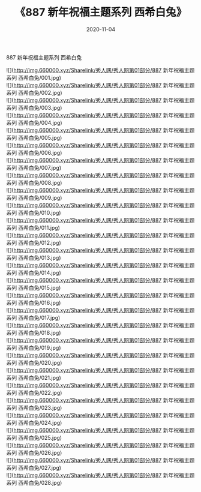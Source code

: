 ﻿---
layout: post
title:  《887 新年祝福主题系列 西希白兔》
date:   2020-11-04
img: http://img.660000.xyz/Sharelink/秀人网/秀人网第01部分/887 新年祝福主题系列 西希白兔/000.jpg
categories: [美女, 清纯, 唯美]
---

887 新年祝福主题系列 西希白兔

  ![](http://img.660000.xyz/Sharelink/秀人网/秀人网第01部分/887 新年祝福主题系列 西希白兔/001.jpg) <br> ![](http://img.660000.xyz/Sharelink/秀人网/秀人网第01部分/887 新年祝福主题系列 西希白兔/002.jpg) <br> ![](http://img.660000.xyz/Sharelink/秀人网/秀人网第01部分/887 新年祝福主题系列 西希白兔/003.jpg) <br> ![](http://img.660000.xyz/Sharelink/秀人网/秀人网第01部分/887 新年祝福主题系列 西希白兔/004.jpg) <br> ![](http://img.660000.xyz/Sharelink/秀人网/秀人网第01部分/887 新年祝福主题系列 西希白兔/005.jpg) <br> ![](http://img.660000.xyz/Sharelink/秀人网/秀人网第01部分/887 新年祝福主题系列 西希白兔/006.jpg) <br> ![](http://img.660000.xyz/Sharelink/秀人网/秀人网第01部分/887 新年祝福主题系列 西希白兔/007.jpg) <br> ![](http://img.660000.xyz/Sharelink/秀人网/秀人网第01部分/887 新年祝福主题系列 西希白兔/008.jpg) <br> ![](http://img.660000.xyz/Sharelink/秀人网/秀人网第01部分/887 新年祝福主题系列 西希白兔/009.jpg) <br> ![](http://img.660000.xyz/Sharelink/秀人网/秀人网第01部分/887 新年祝福主题系列 西希白兔/010.jpg) <br> ![](http://img.660000.xyz/Sharelink/秀人网/秀人网第01部分/887 新年祝福主题系列 西希白兔/011.jpg) <br> ![](http://img.660000.xyz/Sharelink/秀人网/秀人网第01部分/887 新年祝福主题系列 西希白兔/012.jpg) <br> ![](http://img.660000.xyz/Sharelink/秀人网/秀人网第01部分/887 新年祝福主题系列 西希白兔/013.jpg) <br> ![](http://img.660000.xyz/Sharelink/秀人网/秀人网第01部分/887 新年祝福主题系列 西希白兔/014.jpg) <br> ![](http://img.660000.xyz/Sharelink/秀人网/秀人网第01部分/887 新年祝福主题系列 西希白兔/015.jpg) <br> ![](http://img.660000.xyz/Sharelink/秀人网/秀人网第01部分/887 新年祝福主题系列 西希白兔/016.jpg) <br> ![](http://img.660000.xyz/Sharelink/秀人网/秀人网第01部分/887 新年祝福主题系列 西希白兔/017.jpg) <br> ![](http://img.660000.xyz/Sharelink/秀人网/秀人网第01部分/887 新年祝福主题系列 西希白兔/018.jpg) <br> ![](http://img.660000.xyz/Sharelink/秀人网/秀人网第01部分/887 新年祝福主题系列 西希白兔/019.jpg) <br> ![](http://img.660000.xyz/Sharelink/秀人网/秀人网第01部分/887 新年祝福主题系列 西希白兔/020.jpg) <br> ![](http://img.660000.xyz/Sharelink/秀人网/秀人网第01部分/887 新年祝福主题系列 西希白兔/021.jpg) <br> ![](http://img.660000.xyz/Sharelink/秀人网/秀人网第01部分/887 新年祝福主题系列 西希白兔/022.jpg) <br> ![](http://img.660000.xyz/Sharelink/秀人网/秀人网第01部分/887 新年祝福主题系列 西希白兔/023.jpg) <br> ![](http://img.660000.xyz/Sharelink/秀人网/秀人网第01部分/887 新年祝福主题系列 西希白兔/024.jpg) <br> ![](http://img.660000.xyz/Sharelink/秀人网/秀人网第01部分/887 新年祝福主题系列 西希白兔/025.jpg) <br> ![](http://img.660000.xyz/Sharelink/秀人网/秀人网第01部分/887 新年祝福主题系列 西希白兔/026.jpg) <br> ![](http://img.660000.xyz/Sharelink/秀人网/秀人网第01部分/887 新年祝福主题系列 西希白兔/027.jpg) <br> ![](http://img.660000.xyz/Sharelink/秀人网/秀人网第01部分/887 新年祝福主题系列 西希白兔/028.jpg) <br>
